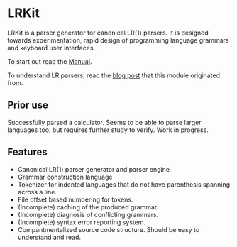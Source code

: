 # LRKit

LRKit is a parser generator for canonical LR(1) parsers. It is designed towards experimentation, rapid design of programming language grammars and keyboard user interfaces.

To start out read the [Manual](lrkit/manual.md).

To understand LR parsers, read the [blog post](http://boxbase.org/entries/2014/jul/21/LR1-parsers/) that this module originated from.

## Prior use

Successfully parsed a calculator. Seems to be able to parse larger languages too, but requires further study to verify. Work in progress. 

## Features

 * Canonical LR(1) parser generator and parser engine
 * Grammar construction language
 * Tokenizer for indented languages that do not have parenthesis spanning across a line.
 * File offset based numbering for tokens.
 * (Incomplete) caching of the produced grammar.
 * (Incomplete) diagnosis of conflicting grammars.
 * (Incomplete) syntax error reporting system.
 * Compantmentalized source code structure. Should be easy to understand and read.

